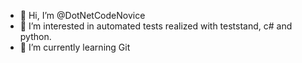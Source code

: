- 👋 Hi, I’m @DotNetCodeNovice
- 👀 I’m interested in automated tests realized with teststand, c# and python.
- 🌱 I’m currently learning Git
